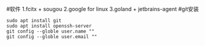 #软件
1.fcitx + sougou
2.google for linux
3.goland + jetbrains-agent 
#git安装
```cassandraql
sudo apt install git
sudo apt install openssh-server
git config --globle user.name ""
git config --globle user.email "" 
```

